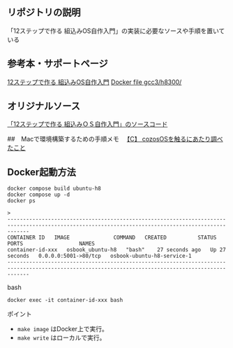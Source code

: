 

## リポジトリの説明
「12ステップで作る 組込みOS自作入門」の実装に必要なソースや手順を置いている

## 参考本・サポートページ
[12ステップで作る 組込みOS自作入門](http://kozos.jp/books/makeos/)
[Docker file gcc3/h8300/](https://github.com/srz-zumix/gcc3/tree/master/h8300)

## オリジナルソース
[「12ステップで作る 組込みＯＳ自作入門」のソースコード](https://kozos.jp/kozos/osbook/osbook_03/)

##　Macで環境構築するための手順メモ
　[【C】 cozosOSを触るにあたり調べたこと](https://hinahinako.github.io/mypage/2022/03/19/C-cozosOS%E3%82%92%E8%A7%A6%E3%82%8B%E3%81%AB%E3%81%82%E3%81%9F%E3%82%8A%E8%AA%BF%E3%81%B9%E3%81%9F%E3%81%93%E3%81%A8.html)

## Docker起動方法
```
docker compose build ubuntu-h8
docker compose up -d
docker ps

>
---------------------------------------------------------------------------------------------------------------------------------------------------
CONTAINER ID   IMAGE              COMMAND   CREATED          STATUS          PORTS                  NAMES
container-id-xxx   osbook_ubuntu-h8   "bash"    27 seconds ago   Up 27 seconds   0.0.0.0:5001->80/tcp   osbook-ubuntu-h8-service-1
---------------------------------------------------------------------------------------------------------------------------------------------------
```

bash
```
docker exec -it container-id-xxx bash
```

ポイント
- `make image` はDocker上で実行。
- `make write` はローカルで実行。



